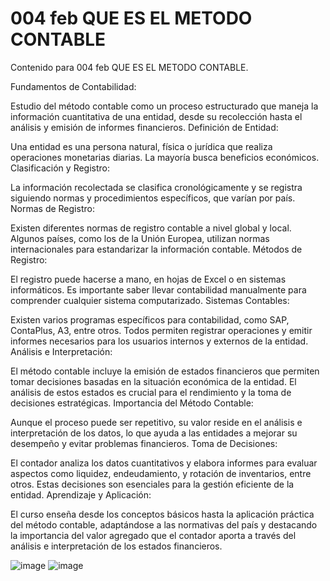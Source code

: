 # 004 feb  QUE ES EL METODO CONTABLE

Contenido para 004 feb  QUE ES EL METODO CONTABLE.

Fundamentos de Contabilidad:

Estudio del método contable como un proceso estructurado que maneja la información cuantitativa de una entidad, desde su recolección hasta el análisis y emisión de informes financieros.
Definición de Entidad:

Una entidad es una persona natural, física o jurídica que realiza operaciones monetarias diarias. La mayoría busca beneficios económicos.
Clasificación y Registro:

La información recolectada se clasifica cronológicamente y se registra siguiendo normas y procedimientos específicos, que varían por país.
Normas de Registro:

Existen diferentes normas de registro contable a nivel global y local. Algunos países, como los de la Unión Europea, utilizan normas internacionales para estandarizar la información contable.
Métodos de Registro:

El registro puede hacerse a mano, en hojas de Excel o en sistemas informáticos. Es importante saber llevar contabilidad manualmente para comprender cualquier sistema computarizado.
Sistemas Contables:

Existen varios programas específicos para contabilidad, como SAP, ContaPlus, A3, entre otros. Todos permiten registrar operaciones y emitir informes necesarios para los usuarios internos y externos de la entidad.
Análisis e Interpretación:

El método contable incluye la emisión de estados financieros que permiten tomar decisiones basadas en la situación económica de la entidad. El análisis de estos estados es crucial para el rendimiento y la toma de decisiones estratégicas.
Importancia del Método Contable:

Aunque el proceso puede ser repetitivo, su valor reside en el análisis e interpretación de los datos, lo que ayuda a las entidades a mejorar su desempeño y evitar problemas financieros.
Toma de Decisiones:

El contador analiza los datos cuantitativos y elabora informes para evaluar aspectos como liquidez, endeudamiento, y rotación de inventarios, entre otros. Estas decisiones son esenciales para la gestión eficiente de la entidad.
Aprendizaje y Aplicación:

El curso enseña desde los conceptos básicos hasta la aplicación práctica del método contable, adaptándose a las normativas del país y destacando la importancia del valor agregado que el contador aporta a través del análisis e interpretación de los estados financieros.

![image](https://github.com/rggcontable/ContableTip-2016-100/assets/170726515/818f7817-b6d8-4102-9a1d-aae8144b46de)
![image](https://github.com/rggcontable/ContableTip-2016-100/assets/170726515/b3413955-0e65-4da9-8c50-81611663c72f)





